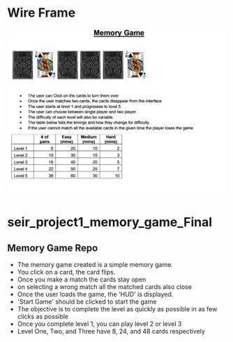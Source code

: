 <h1>Wire Frame</h1>
<img src="WireFrame_Image.png">

<h1> seir_project1_memory_game_Final</h1>	
<h2>Memory Game Repo</h2>
<ul>	
<li>The memory game created is a simple memory game.</li>	
<li>You click on a card, the card flips. </li>	
<li>Once you make a match the cards stay open</li>
<li>on selecting a wrong match all the matched cards also close</li>
<li>Once the user loads the game, the 'HUD' is displayed.</li>
<li>'Start Game' should be clicked to start the game</li>
<li>The objective is to complete the level as quickly as possible in as few clicks as possible</li>
<li>Once you complete level 1, you can play level 2 or level 3</li>
<li> Level One, Two, and Three have 8, 24, and 48 cards respectively</li>
